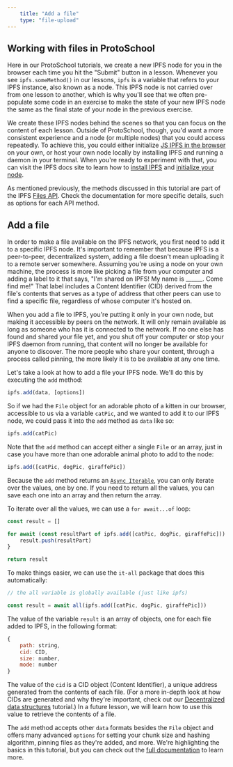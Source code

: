 ```yaml
---
    title: "Add a file"
    type: "file-upload"
---
```


## Working with files in ProtoSchool
Here in our ProtoSchool tutorials, we create a new IPFS node for you in the browser each time you hit the "Submit" button in a lesson. Whenever you see `ipfs.someMethod()` in our lessons, `ipfs` is a variable that refers to your IPFS instance, also known as a node. This IPFS node is not carried over from one lesson to another, which is why you'll see that we often pre-populate some code in an exercise to make the state of your new IPFS node the same as the final state of your node in the previous exercise.

We create these IPFS nodes behind the scenes so that you can focus on the content of each lesson.  Outside of ProtoSchool, though, you'd want a more consistent experience and a node (or multiple nodes) that you could access repeatedly. To achieve this, you could either initialize [JS IPFS in the browser](https://github.com/ipfs/js-ipfs#use-in-the-browser) on your own, or host your own node locally by installing IPFS and running a daemon in your terminal. When you're ready to experiment with that, you can visit the IPFS docs site to learn how to [install IPFS](https://docs.ipfs.io/guides/guides/install/) and [initialize your node](https://docs.ipfs.io/introduction/usage/#initialize-the-repository).

As mentioned previously, the methods discussed in this tutorial are part of the IPFS [Files API](https://github.com/ipfs/interface-js-ipfs-core/blob/master/SPEC/FILES.md). Check the documentation for more specific details, such as options for each API method.

## Add a file

In order to make a file available on the IPFS network, you first need to add it to a specific IPFS node. It's important to remember that because IPFS is a peer-to-peer, decentralized system, adding a file doesn't mean uploading it to a remote server somewhere. Assuming you're using a node on your own machine, the process is more like picking a file from your computer and adding a label to it that says, "I'm shared on IPFS! My name is ______. Come find me!" That label includes a Content Identifier (CID) derived from the file's contents that serves as a type of address that other peers can use to find a specific file, regardless of whose computer it's hosted on.

When you add a file to IPFS, you're putting it only in your own node, but making it accessible by peers on the network. It will only remain available as long as someone who has it is connected to the network. If no one else has found and shared your file yet, and you shut off your computer or stop your IPFS daemon from running, that content will no longer be available for anyone to discover. The more people who share your content, through a process called pinning, the more likely it is to be available at any one time.

Let's take a look at how to add a file your IPFS node. We'll do this by executing the `add` method:

```javascript
ipfs.add(data, [options])
```

So if we had the `File` object for an adorable photo of a kitten in our browser, accessible to us via a variable `catPic`, and we wanted to add it to our IPFS node, we could pass it into the `add` method as `data` like so:

```javascript
ipfs.add(catPic)
```

Note that the `add` method can accept either a single `File` or an array, just in case you have more than one adorable animal photo to add to the node:

```javascript
ipfs.add([catPic, dogPic, giraffePic])
```

Because the `add` method returns an [`Async Iterable`](https://developer.mozilla.org/en-US/docs/Web/JavaScript/Reference/Statements/for-await...of), you can only iterate over the values, one by one. If you need to return all the values, you can save each one into an array and then return the array.

To iterate over all the values, we can use a `for await...of` loop:

```javascript
const result = []

for await (const resultPart of ipfs.add([catPic, dogPic, giraffePic])) {
    result.push(resultPart)
}

return result
```

To make things easier, we can use the `it-all` package that does this automatically:

```javascript
// the all variable is globally available (just like ipfs)

const result = await all(ipfs.add([catPic, dogPic, giraffePic]))
```

The value of the variable `result` is an array of objects, one for each file added to IPFS, in the following format:

```javascript
{
    path: string,
    cid: CID,
    size: number,
    mode: number
}
```

The value of the `cid` is a CID object (Content Identifier), a unique address generated from the contents of each file. (For a more in-depth look at how CIDs are generated and why they're important, check out our [Decentralized data structures](https://proto.school/#/data-structures) tutorial.) In a future lesson, we will learn how to use this value to retrieve the contents of a file.

The `add` method accepts other `data` formats besides the `File` object and offers many advanced `options` for setting your chunk size and hashing algorithm, pinning files as they're added, and more. We're highlighting the basics in this tutorial, but you can check out the [full documentation](https://github.com/ipfs/interface-js-ipfs-core/blob/master/SPEC/FILES.md#add) to learn more.
